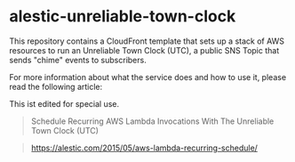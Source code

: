 # alestic-unreliable-town-clock

This repository contains a CloudFront template that sets up a stack of
AWS resources to run an Unreliable Town Clock (UTC), a public SNS
Topic that sends "chime" events to subscribers.

For more information about what the service does and how to use it,
please read the following article:

This ist edited for special use.

>  Schedule Recurring AWS Lambda Invocations With The Unreliable Town
>  Clock (UTC)

>  <https://alestic.com/2015/05/aws-lambda-recurring-schedule/>
